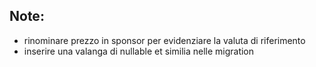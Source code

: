 ## Note:
* rinominare prezzo in sponsor per evidenziare la valuta di riferimento
* inserire una valanga di nullable et similia nelle migration